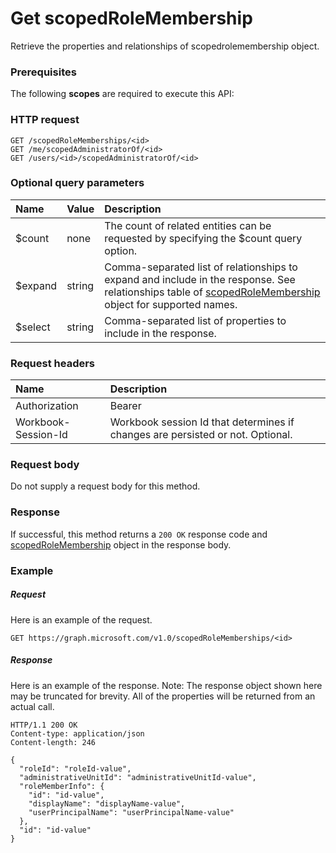 # Get scopedRoleMembership

Retrieve the properties and relationships of scopedrolemembership object.
### Prerequisites
The following **scopes** are required to execute this API: 
### HTTP request
<!-- { "blockType": "ignored" } -->
```http
GET /scopedRoleMemberships/<id>
GET /me/scopedAdministratorOf/<id>
GET /users/<id>/scopedAdministratorOf/<id>
```
### Optional query parameters
|Name|Value|Description|
|:---------------|:--------|:-------|
|$count|none|The count of related entities can be requested by specifying the $count query option.|
|$expand|string|Comma-separated list of relationships to expand and include in the response. See relationships table of [scopedRoleMembership](../resources/scopedrolemembership.md) object for supported names. |
|$select|string|Comma-separated list of properties to include in the response.|

### Request headers
| Name      |Description|
|:----------|:----------|
| Authorization  | Bearer <code>|
| Workbook-Session-Id  | Workbook session Id that determines if changes are persisted or not. Optional.|

### Request body
Do not supply a request body for this method.
### Response
If successful, this method returns a `200 OK` response code and [scopedRoleMembership](../resources/scopedrolemembership.md) object in the response body.
### Example
##### Request
Here is an example of the request.
<!-- {
  "blockType": "request",
  "name": "get_scopedrolemembership"
}-->
```http
GET https://graph.microsoft.com/v1.0/scopedRoleMemberships/<id>
```
##### Response
Here is an example of the response. Note: The response object shown here may be truncated for brevity. All of the properties will be returned from an actual call.
<!-- {
  "blockType": "response",
  "truncated": true,
  "@odata.type": "microsoft.graph.scopedRoleMembership"
} -->
```http
HTTP/1.1 200 OK
Content-type: application/json
Content-length: 246

{
  "roleId": "roleId-value",
  "administrativeUnitId": "administrativeUnitId-value",
  "roleMemberInfo": {
    "id": "id-value",
    "displayName": "displayName-value",
    "userPrincipalName": "userPrincipalName-value"
  },
  "id": "id-value"
}
```

<!-- uuid: 8fcb5dbc-d5aa-4681-8e31-b001d5168d79
2015-10-25 14:57:30 UTC -->
<!-- {
  "type": "#page.annotation",
  "description": "Get scopedRoleMembership",
  "keywords": "",
  "section": "documentation",
  "tocPath": ""
}-->